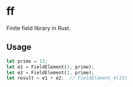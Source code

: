 # ff

Finite field library in Rust.

## Usage

```rust
let prime = 13;
let e1 = FieldElement(3, prime);
let e2 = FieldElement(1, prime);
let result = e1 + e2;  // FieldElement_4(13)
```

